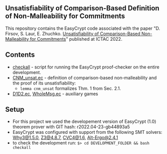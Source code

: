 ## Unsatisfiability of Comparison-Based Definition of Non-Malleability for Commitments

This repository contains the EasyCrypt code associated with the paper "D. Firsov, S. Laur, E. Zhuchko. [Unsatisfiability of Comparison-Based Non-Malleability for Commitments](http://firsov.ee/cnm-unsat/paper.pdf)" published at ICTAC 2022.

## Contents
* [checkall](checkall) - script for running the EasyCrypt proof-checker on the entire development.
* [CNM_unsat.ec](CNM_unsat.ec) - definition of comparison-based non-malleability and the proof of its unsatisfiability: 
	* 	`lemma cnm_unsat` formalizes Thm. 1 from Sec. 2.1.
* [D1D2.ec](D1D2.ec), [WholeMsg.ec](WholeMsg.ec) - auxiliary games

## Setup
* For this project we used the developement version of EasyCrypt (1.0) theorem prover with GIT hash: r2022.04-23-gb44893a5
* EasyCrypt was configured with support from the following SMT solvers: Why3@1.5.0, Z3@4.8.7, CVC4@1.6, Alt-Ergo@2.4.1
* to check the development run:
    `$> cd DEVELOPMENT_FOLDER && bash checkall`

